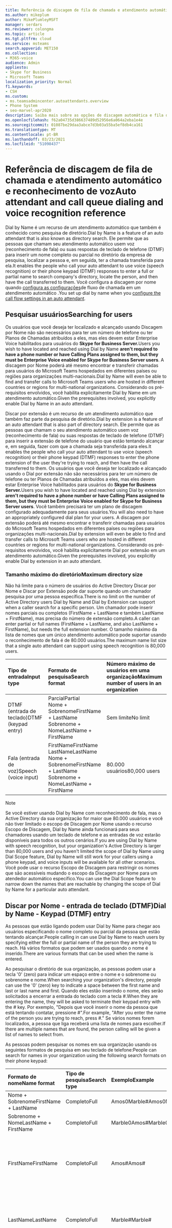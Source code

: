 ```yaml
---
title: Referência de discagem de fila de chamada e atendimento automático e reconhecimento de voz
ms.author: mikeplum
author: MikePlumleyMSFT
manager: serdars
ms.reviewer: colongma
ms.topic: article
ms.tgt.pltfrm: cloud
ms.service: msteams
search.appverid: MET150
ms.collection:
- M365-voice
audience: Admin
appliesto:
- Skype for Business
- Microsoft Teams
localization_priority: Normal
f1.keywords:
- CSH
ms.custom:
- ms.teamsadmincenter.autoattendants.overview
- Phone System
- seo-marvel-apr2020
description: Saiba mais sobre as opções de discagem automática e fila de chamadas e reconhecimento de voz no Teams.
ms.openlocfilehash: f62a04735d386637489d52956e6a064a2eba1e4e
ms.sourcegitcommit: 01087be29daa3abce7d3b03a55ba5ef8db4ca161
ms.translationtype: MT
ms.contentlocale: pt-BR
ms.lasthandoff: 03/23/2021
ms.locfileid: "51098437"
---
```

# <a name="auto-attendant-and-call-queue-dialing-and-voice-recognition-reference"></a><span data-ttu-id="e09d8-103">Referência de discagem de fila de chamada e atendimento automático e reconhecimento de voz</span><span class="sxs-lookup"><span data-stu-id="e09d8-103">Auto attendant and call queue dialing and voice recognition reference</span></span>

<span data-ttu-id="e09d8-104">Dial by Name é um recurso de um atendimento automático que também é conhecido como pesquisa de diretório.</span><span class="sxs-lookup"><span data-stu-id="e09d8-104">Dial by Name is a feature of an auto attendant that is also known as directory search.</span></span> <span data-ttu-id="e09d8-105">Ele permite que as pessoas que chamam seu atendimento automático usem voz (reconhecimento de fala) ou suas respostas de teclado de telefone (DTMF) para inserir um nome completo ou parcial no diretório da empresa de pesquisa, localizar a pessoa e, em seguida, ter a chamada transferida para ela.</span><span class="sxs-lookup"><span data-stu-id="e09d8-105">It enables the people who call your auto attendant to use voice (speech recognition) or their phone keypad (DTMF) responses to enter a full or partial name to search company's directory, locate the person, and then have the call transferred to them.</span></span> <span data-ttu-id="e09d8-106">Você configura a discagem por nome quando [configura as configurações](create-a-phone-system-auto-attendant.md#call-flow)de fluxo de chamada em um atendimento automático .</span><span class="sxs-lookup"><span data-stu-id="e09d8-106">You set up dial by name when you [configure the call flow settings in an auto attendant](create-a-phone-system-auto-attendant.md#call-flow).</span></span>

## <a name="searching-for-users"></a><span data-ttu-id="e09d8-107">Pesquisar usuários</span><span class="sxs-lookup"><span data-stu-id="e09d8-107">Searching for users</span></span>

<span data-ttu-id="e09d8-108">Os usuários que você deseja ter localizado e alcançado usando Discagem por Nome não são necessários para ter um número de telefone ou ter Planos de Chamadas atribuídos a eles, mas eles devem estar Enterprise Voice habilitados para usuários do **Skype for Business Server.**</span><span class="sxs-lookup"><span data-stu-id="e09d8-108">Users you wish to have located and reached using Dial by Name **aren't required to have a phone number or have Calling Plans assigned to them, but they must be Enterprise Voice enabled for Skype for Business Server users**.</span></span> <span data-ttu-id="e09d8-109">A discagem por Nome poderá até mesmo encontrar e transferir chamadas para usuários do Microsoft Teams hospedados em diferentes países ou regiões para organizações multi-nacionais.</span><span class="sxs-lookup"><span data-stu-id="e09d8-109">Dial by Name will even be able to find and transfer calls to Microsoft Teams users who are hosted in different countries or regions for multi-national organizations.</span></span> <span data-ttu-id="e09d8-110">Considerando os pré-requisitos envolvidos, você habilita explicitamente Dial by Name em um atendimento automático.</span><span class="sxs-lookup"><span data-stu-id="e09d8-110">Given the prerequisites involved, you explicitly enable Dial by Name in an auto attendant.</span></span>

<span data-ttu-id="e09d8-111">Discar por extensão é um recurso de um atendimento automático que também faz parte da pesquisa de diretório.</span><span class="sxs-lookup"><span data-stu-id="e09d8-111">Dial by extension is a feature of an auto attendant that is also part of directory search.</span></span> <span data-ttu-id="e09d8-112">Ele permite que as pessoas que chamam o seu atendimento automático usem voz (reconhecimento de fala) ou suas respostas de teclado de telefone (DTMF) para inserir a extensão de telefone do usuário que estão tentando alcançar e, em seguida, fazer com que a chamada seja transferida para eles.</span><span class="sxs-lookup"><span data-stu-id="e09d8-112">It enables the people who call your auto attendant to use voice (speech recognition) or their phone keypad (DTMF) responses to enter the phone extension of the user they're trying to reach, and then have the call transferred to them.</span></span> <span data-ttu-id="e09d8-113">Os usuários que você deseja ter localizado e alcançado usando o Dial por extensão não são necessários para ter um número de telefone ou ter Planos de Chamadas atribuídos a eles, mas eles devem estar Enterprise Voice habilitados para usuários do **Skype for Business Server.**</span><span class="sxs-lookup"><span data-stu-id="e09d8-113">Users you wish to have located and reached using Dial by extension  **aren't required to have a phone number or have Calling Plans assigned to them, but they must be Enterprise Voice enabled for Skype for Business Server users**.</span></span> <span data-ttu-id="e09d8-114">Você também precisará ter um plano de discagem configurado adequadamente para seus usuários.</span><span class="sxs-lookup"><span data-stu-id="e09d8-114">You will also need to have an appropriately configured dial plan for your users.</span></span> <span data-ttu-id="e09d8-115">A discagem por extensão poderá até mesmo encontrar e transferir chamadas para usuários do Microsoft Teams hospedados em diferentes países ou regiões para organizações multi-nacionais.</span><span class="sxs-lookup"><span data-stu-id="e09d8-115">Dial by extension  will even be able to find and transfer calls to Microsoft Teams users who are hosted in different countries or regions for multi-national organizations.</span></span> <span data-ttu-id="e09d8-116">Considerando os pré-requisitos envolvidos, você habilita explicitamente Dial por extensão em um atendimento automático.</span><span class="sxs-lookup"><span data-stu-id="e09d8-116">Given the prerequisites involved, you explicitly enable Dial by extension in an auto attendant.</span></span>

### <a name="maximum-directory-size"></a><span data-ttu-id="e09d8-117">Tamanho máximo do diretório</span><span class="sxs-lookup"><span data-stu-id="e09d8-117">Maximum directory size</span></span>

<span data-ttu-id="e09d8-118">Não há limite para o número de usuários do Active Directory Discar por Nome e Discar por Extensão pode dar suporte quando um chamador pesquisa por uma pessoa específica.</span><span class="sxs-lookup"><span data-stu-id="e09d8-118">There is no limit on the number of Active Directory users  Dial by Name and Dial by Extension can support when a caller search for a specific person.</span></span> <span data-ttu-id="e09d8-119">Um chamador pode inserir nomes parciais ou completos (FirstName + LastName e também LastName + FirstName), mas precisa do número de extensão completo.</span><span class="sxs-lookup"><span data-stu-id="e09d8-119">A caller can enter partial or full names (FirstName + LastName, and also LastName + FirstName), but needs the full extension number.</span></span> <span data-ttu-id="e09d8-120">O tamanho máximo da lista de nomes que um único atendimento automático pode suportar usando o reconhecimento de fala é de 80.000 usuários.</span><span class="sxs-lookup"><span data-stu-id="e09d8-120">The maximum name list size that a single auto attendant can support using speech recognition is 80,000 users.</span></span>
  
|<span data-ttu-id="e09d8-121">Tipo de entrada</span><span class="sxs-lookup"><span data-stu-id="e09d8-121">Input type</span></span>|<span data-ttu-id="e09d8-122">Formato de pesquisa</span><span class="sxs-lookup"><span data-stu-id="e09d8-122">Search format</span></span>|<span data-ttu-id="e09d8-123">Número máximo de usuários em uma organização</span><span class="sxs-lookup"><span data-stu-id="e09d8-123">Maximum number of users in an organization</span></span>|
|:-----|:-----|:-----|
|<span data-ttu-id="e09d8-124">DTMF (entrada de teclado)</span><span class="sxs-lookup"><span data-stu-id="e09d8-124">DTMF (keypad entry)</span></span> |<span data-ttu-id="e09d8-125">Parcial</span><span class="sxs-lookup"><span data-stu-id="e09d8-125">Partial</span></span>  <br/> <span data-ttu-id="e09d8-126">Nome + Sobrenome</span><span class="sxs-lookup"><span data-stu-id="e09d8-126">FirstName + LastName</span></span>  <br/> <span data-ttu-id="e09d8-127">Sobrenome + Nome</span><span class="sxs-lookup"><span data-stu-id="e09d8-127">LastName + FirstName</span></span> |<span data-ttu-id="e09d8-128">Sem limite</span><span class="sxs-lookup"><span data-stu-id="e09d8-128">No limit</span></span>  |
|<span data-ttu-id="e09d8-129">Fala (entrada de voz)</span><span class="sxs-lookup"><span data-stu-id="e09d8-129">Speech (voice input)</span></span> |<span data-ttu-id="e09d8-130">FirstName</span><span class="sxs-lookup"><span data-stu-id="e09d8-130">FirstName</span></span>  <br/> <span data-ttu-id="e09d8-131">LastName</span><span class="sxs-lookup"><span data-stu-id="e09d8-131">LastName</span></span>  <br/> <span data-ttu-id="e09d8-132">Nome + Sobrenome</span><span class="sxs-lookup"><span data-stu-id="e09d8-132">FirstName + LastName</span></span>  <br/> <span data-ttu-id="e09d8-133">Sobrenome + Nome</span><span class="sxs-lookup"><span data-stu-id="e09d8-133">LastName + FirstName</span></span>  | <span data-ttu-id="e09d8-134">80.000 usuários</span><span class="sxs-lookup"><span data-stu-id="e09d8-134">80,000 users</span></span> |

> [!NOTE]
> <span data-ttu-id="e09d8-135">Se você estiver usando Dial by Name com reconhecimento de fala, mas o Active Directory da sua organização for maior que 80.000 usuários e você não tiver limitado o escopo de Discagem por Nome usando o recurso Escopo de Discagem, Dial by Name ainda funcionará para seus chamadores usando um teclado de telefone e as entradas de voz estarão disponíveis para todos os outros cenários.</span><span class="sxs-lookup"><span data-stu-id="e09d8-135">If you are using Dial by Name with speech recognition, but your organization's Active Directory is larger than 80,000 users and you haven't limited the scope of Dial by Name using Dial Scope feature, Dial by Name will still work for your callers using a phone keypad, and voice inputs will be available for all other scenarios.</span></span> <span data-ttu-id="e09d8-136">Você pode usar o recurso Escopo de Discagem para restringir os nomes que são acessíveis mudando o escopo da Discagem por Nome para um atendedor automático específico.</span><span class="sxs-lookup"><span data-stu-id="e09d8-136">You can use the Dial Scope feature to narrow down the names that are reachable by changing the scope of Dial by Name for a particular auto attendant.</span></span>
  
## <a name="dial-by-name---keypad-dtmf-entry"></a><span data-ttu-id="e09d8-137">Discar por Nome - entrada de teclado (DTMF)</span><span class="sxs-lookup"><span data-stu-id="e09d8-137">Dial by Name - Keypad (DTMF) entry</span></span>
<span data-ttu-id="e09d8-138">As pessoas que estão ligando podem usar Dial by Name para chegar aos usuários especificando o nome completo ou parcial da pessoa que estão tentando alcançar.</span><span class="sxs-lookup"><span data-stu-id="e09d8-138">People calling in can use Dial by Name to reach users by specifying either the full or partial name of the person they are trying to reach.</span></span> <span data-ttu-id="e09d8-139">Há vários formatos que podem ser usados quando o nome é inserido.</span><span class="sxs-lookup"><span data-stu-id="e09d8-139">There are various formats that can be used when the name is entered.</span></span>

<span data-ttu-id="e09d8-140">Ao pesquisar o diretório de sua organização, as pessoas podem usar a tecla '0' (zero) para indicar um espaço entre o nome e o sobrenome ou sobrenome e nome.</span><span class="sxs-lookup"><span data-stu-id="e09d8-140">When searching your organization's directory, people can use the '0' (zero) key to indicate a space between the first name and last or last name and first.</span></span> <span data-ttu-id="e09d8-141">Quando eles estão inserindo o nome, eles serão solicitados a encerrar a entrada do teclado com a tecla #.</span><span class="sxs-lookup"><span data-stu-id="e09d8-141">When they are entering the name, they will be asked to terminate their keypad entry with the # key.</span></span> <span data-ttu-id="e09d8-142">Por exemplo, "Depois que você inserir o nome da pessoa que está tentando contatar, pressione #".</span><span class="sxs-lookup"><span data-stu-id="e09d8-142">For example, "After you enter the name of the person you are trying to reach, press #."</span></span> <span data-ttu-id="e09d8-143">Se vários nomes forem localizados, a pessoa que liga receberá uma lista de nomes para escolher.</span><span class="sxs-lookup"><span data-stu-id="e09d8-143">If there are multiple names that are found, the person calling will be given a list of names to select from.</span></span>
  
<span data-ttu-id="e09d8-144">As pessoas podem pesquisar os nomes em sua organização usando os seguintes formatos de pesquisa em seu teclado de telefone:</span><span class="sxs-lookup"><span data-stu-id="e09d8-144">People can search for names in your organization using the following search formats on their phone keypad:</span></span>
  
|<span data-ttu-id="e09d8-145">Formato de nome</span><span class="sxs-lookup"><span data-stu-id="e09d8-145">Name format</span></span>|<span data-ttu-id="e09d8-146">Tipo de pesquisa</span><span class="sxs-lookup"><span data-stu-id="e09d8-146">Search type</span></span>|<span data-ttu-id="e09d8-147">Exemplo</span><span class="sxs-lookup"><span data-stu-id="e09d8-147">Example</span></span>|<span data-ttu-id="e09d8-148">Resultado de pesquisa</span><span class="sxs-lookup"><span data-stu-id="e09d8-148">Search result</span></span>|
|:-----|:-----|:-----|:-----|
|<span data-ttu-id="e09d8-149">Nome + Sobrenome</span><span class="sxs-lookup"><span data-stu-id="e09d8-149">FirstName + LastName</span></span> |<span data-ttu-id="e09d8-150">Completo</span><span class="sxs-lookup"><span data-stu-id="e09d8-150">Full</span></span>  |<span data-ttu-id="e09d8-151">Amos0Marble#</span><span class="sxs-lookup"><span data-stu-id="e09d8-151">Amos0Marble#</span></span> |<span data-ttu-id="e09d8-152">Amos Marble</span><span class="sxs-lookup"><span data-stu-id="e09d8-152">Amos Marble</span></span> |
|<span data-ttu-id="e09d8-153">Sobrenome + Nome</span><span class="sxs-lookup"><span data-stu-id="e09d8-153">LastName + FirstName</span></span> |<span data-ttu-id="e09d8-154">Completo</span><span class="sxs-lookup"><span data-stu-id="e09d8-154">Full</span></span> |<span data-ttu-id="e09d8-155">Marble0Amos#</span><span class="sxs-lookup"><span data-stu-id="e09d8-155">Marble0Amos#</span></span>  |<span data-ttu-id="e09d8-156">Amos Marble</span><span class="sxs-lookup"><span data-stu-id="e09d8-156">Amos Marble</span></span> |
|<span data-ttu-id="e09d8-157">FirstName</span><span class="sxs-lookup"><span data-stu-id="e09d8-157">FirstName</span></span>  |<span data-ttu-id="e09d8-158">Completo</span><span class="sxs-lookup"><span data-stu-id="e09d8-158">Full</span></span>   |<span data-ttu-id="e09d8-159">Amos#</span><span class="sxs-lookup"><span data-stu-id="e09d8-159">Amos#</span></span>   |<span data-ttu-id="e09d8-160">Pressione 1 para Amos Marble</span><span class="sxs-lookup"><span data-stu-id="e09d8-160">Press 1 for Amos Marble</span></span>  <br/> <span data-ttu-id="e09d8-161">Pressione 2 para Amos Marcus</span><span class="sxs-lookup"><span data-stu-id="e09d8-161">Press 2 for Amos Marcus</span></span> |
|<span data-ttu-id="e09d8-162">LastName</span><span class="sxs-lookup"><span data-stu-id="e09d8-162">LastName</span></span> |<span data-ttu-id="e09d8-163">Completo</span><span class="sxs-lookup"><span data-stu-id="e09d8-163">Full</span></span> |<span data-ttu-id="e09d8-164">Marble#</span><span class="sxs-lookup"><span data-stu-id="e09d8-164">Marble#</span></span>  |<span data-ttu-id="e09d8-165">Pressione 1 para Amos Marble</span><span class="sxs-lookup"><span data-stu-id="e09d8-165">Press 1 for Amos Marble</span></span>  <br/> <span data-ttu-id="e09d8-166">Pressione 2 para Mary Marble</span><span class="sxs-lookup"><span data-stu-id="e09d8-166">Press 2 for Mary Marble</span></span> |
|<span data-ttu-id="e09d8-167">Nome ou Sobrenome</span><span class="sxs-lookup"><span data-stu-id="e09d8-167">FirstName or LastName</span></span> |<span data-ttu-id="e09d8-168">Parcial</span><span class="sxs-lookup"><span data-stu-id="e09d8-168">Partial</span></span> |<span data-ttu-id="e09d8-169">Mar#</span><span class="sxs-lookup"><span data-stu-id="e09d8-169">Mar#</span></span> |<span data-ttu-id="e09d8-170">Pressione 1 para Mary Marble</span><span class="sxs-lookup"><span data-stu-id="e09d8-170">Press 1 for Mary Marble</span></span>  <br/> <span data-ttu-id="e09d8-171">Pressione 2 para Mary Jones</span><span class="sxs-lookup"><span data-stu-id="e09d8-171">Press 2 for Mary Jones</span></span>  <br/> <span data-ttu-id="e09d8-172">Pressione 3 para Amos Marcus</span><span class="sxs-lookup"><span data-stu-id="e09d8-172">Press 3 for Amos Marcus</span></span> |
|<span data-ttu-id="e09d8-173">Nome + Sobrenome</span><span class="sxs-lookup"><span data-stu-id="e09d8-173">FirsName + LastName</span></span> |<span data-ttu-id="e09d8-174">Parcial</span><span class="sxs-lookup"><span data-stu-id="e09d8-174">Partial</span></span> |<span data-ttu-id="e09d8-175">Amos0Mar #</span><span class="sxs-lookup"><span data-stu-id="e09d8-175">Amos0Mar#</span></span> |<span data-ttu-id="e09d8-176">Pressione 1 para Amos Marble</span><span class="sxs-lookup"><span data-stu-id="e09d8-176">Press 1 for Amos Marble</span></span>  <br/> <span data-ttu-id="e09d8-177">Pressione 2 para Amos Marcus</span><span class="sxs-lookup"><span data-stu-id="e09d8-177">Press 2 for Amos Marcus</span></span> |
|<span data-ttu-id="e09d8-178">Sobrenome + Nome</span><span class="sxs-lookup"><span data-stu-id="e09d8-178">LastName + FirstName</span></span> |<span data-ttu-id="e09d8-179">Parcial</span><span class="sxs-lookup"><span data-stu-id="e09d8-179">Partial</span></span> |<span data-ttu-id="e09d8-180">Mar0Am#</span><span class="sxs-lookup"><span data-stu-id="e09d8-180">Mar0Am#</span></span> |<span data-ttu-id="e09d8-181">Pressione 1 para Amos Marble</span><span class="sxs-lookup"><span data-stu-id="e09d8-181">Press 1 for Amos Marble</span></span>  <br/> <span data-ttu-id="e09d8-182">Pressione 2 para Amos Marcus</span><span class="sxs-lookup"><span data-stu-id="e09d8-182">Press 2 for Amos Marcus</span></span> |

<span data-ttu-id="e09d8-183">Há vários caracteres especiais que são usados durante a pesquisa de pessoas por meio de um teclado de telefone.</span><span class="sxs-lookup"><span data-stu-id="e09d8-183">There are several special characters that are used when searching for people using a phone keypad.</span></span> <span data-ttu-id="e09d8-184">Por exemplo, a pessoa será solicitado a usar a chave de libra (#), enquanto a tecla zero (0) é usada para um espaço entre nomes.</span><span class="sxs-lookup"><span data-stu-id="e09d8-184">For example, the person will be asked to use the pound key (#), while the zero (0) key is used for a space between names.</span></span> <span data-ttu-id="e09d8-185">Pressionar a tecla asterisco (\*) repetirá a lista de nomes correspondentes para a pessoa.</span><span class="sxs-lookup"><span data-stu-id="e09d8-185">Pressing the star key (\*) will repeat the list of matching names to the person.</span></span>
  
|<span data-ttu-id="e09d8-186">Caractere de teclado de telefone especial</span><span class="sxs-lookup"><span data-stu-id="e09d8-186">Special phone keypad character</span></span>|<span data-ttu-id="e09d8-187">O que significa</span><span class="sxs-lookup"><span data-stu-id="e09d8-187">What it means</span></span>|
|:-----|:-----|
|#   |<span data-ttu-id="e09d8-188">Caractere final ao inserir um nome.</span><span class="sxs-lookup"><span data-stu-id="e09d8-188">End character when entering a name.</span></span> |
|<span data-ttu-id="e09d8-189">0</span><span class="sxs-lookup"><span data-stu-id="e09d8-189">0</span></span>   |<span data-ttu-id="e09d8-190">Espaço entre nomes.</span><span class="sxs-lookup"><span data-stu-id="e09d8-190">Space between names.</span></span> |
|*    |<span data-ttu-id="e09d8-191">Repetir a lista de nomes correspondentes.</span><span class="sxs-lookup"><span data-stu-id="e09d8-191">Repeat the list of matching names.</span></span> |

### <a name="dial-by-name---name-recognition-with-speech"></a><span data-ttu-id="e09d8-192">Discar por Nome - Reconhecimento de nome pela fala</span><span class="sxs-lookup"><span data-stu-id="e09d8-192">Dial by Name - Name recognition with speech</span></span>

<span data-ttu-id="e09d8-193">As pessoas podem procurar outras pessoas em sua organização com sua voz (reconhecimento de fala).</span><span class="sxs-lookup"><span data-stu-id="e09d8-193">People can search for others in their organization with their voice (speech recognition).</span></span> <span data-ttu-id="e09d8-194">Eles também podem entrar em contato com qualquer pessoa no Active Directory dizendo o nome completo ou parcial da pessoa que está tentando localizar.</span><span class="sxs-lookup"><span data-stu-id="e09d8-194">They can also reach anyone in  Active Directory by saying the full or partial name of the person they are trying to locate.</span></span> <span data-ttu-id="e09d8-195">O uso de entradas de voz pode reconhecer nomes em vários formatos, incluindo FirstName, LastName, FirstName + LastName ou LastName + FirstName.</span><span class="sxs-lookup"><span data-stu-id="e09d8-195">Using voice inputs can recognize names in various formats, including FirstName, LastName, FirstName + LastName, or LastName + FirstName.</span></span>
  
<span data-ttu-id="e09d8-196">Você pode habilitar o reconhecimento de fala para um atendimento automático, mas a entrada do teclado de telefone (DTMF) não está desabilitada.</span><span class="sxs-lookup"><span data-stu-id="e09d8-196">You can enable speech recognition for an auto attendant, but phone keypad entry (DTMF) isn't disabled.</span></span> <span data-ttu-id="e09d8-197">A entrada do teclado de telefone pode ser usada a qualquer momento, mesmo que o reconhecimento de fala seja habilitado no atendimento automático.</span><span class="sxs-lookup"><span data-stu-id="e09d8-197">Phone keypad entry can be used at any time even if speech recognition is enabled on the auto attendant.</span></span>
  
<span data-ttu-id="e09d8-198">Assim como com a entrada do teclado de telefone, se vários nomes são encontrados, a pessoa que está chamando ouvir uma lista de nomes para selecionar.</span><span class="sxs-lookup"><span data-stu-id="e09d8-198">As with phone keypad entry, if multiple names are found, the person calling hears a list of names to select from.</span></span>
  
<span data-ttu-id="e09d8-199">Os chamadores podem dizer nomes nos seguintes formatos:</span><span class="sxs-lookup"><span data-stu-id="e09d8-199">Callers can say names in the following formats:</span></span>
  
|<span data-ttu-id="e09d8-200">Nome com fala</span><span class="sxs-lookup"><span data-stu-id="e09d8-200">Name with speech</span></span>|<span data-ttu-id="e09d8-201">Tipo de pesquisa</span><span class="sxs-lookup"><span data-stu-id="e09d8-201">Search type</span></span>|<span data-ttu-id="e09d8-202">Exemplo</span><span class="sxs-lookup"><span data-stu-id="e09d8-202">Example</span></span>|<span data-ttu-id="e09d8-203">Resultado de pesquisa</span><span class="sxs-lookup"><span data-stu-id="e09d8-203">Search result</span></span>|
|:-----|:-----|:-----|:-----|
|<span data-ttu-id="e09d8-204">Nome + Sobrenome</span><span class="sxs-lookup"><span data-stu-id="e09d8-204">FirstName + LastName</span></span> |<span data-ttu-id="e09d8-205">Completo</span><span class="sxs-lookup"><span data-stu-id="e09d8-205">Full</span></span> |<span data-ttu-id="e09d8-206">Amos Marble</span><span class="sxs-lookup"><span data-stu-id="e09d8-206">Amos Marble</span></span> |<span data-ttu-id="e09d8-207">Amos Marble</span><span class="sxs-lookup"><span data-stu-id="e09d8-207">Amos Marble</span></span> |
|<span data-ttu-id="e09d8-208">Sobrenome + Nome</span><span class="sxs-lookup"><span data-stu-id="e09d8-208">LastName + FirstName</span></span> |<span data-ttu-id="e09d8-209">Completo</span><span class="sxs-lookup"><span data-stu-id="e09d8-209">Full</span></span>  |<span data-ttu-id="e09d8-210">Marble Amos</span><span class="sxs-lookup"><span data-stu-id="e09d8-210">Marble Amos</span></span> |<span data-ttu-id="e09d8-211">Amos Marble</span><span class="sxs-lookup"><span data-stu-id="e09d8-211">Amos Marble</span></span> |
|<span data-ttu-id="e09d8-212">FirstName</span><span class="sxs-lookup"><span data-stu-id="e09d8-212">FirstName</span></span> |<span data-ttu-id="e09d8-213">Completo</span><span class="sxs-lookup"><span data-stu-id="e09d8-213">Full</span></span> |<span data-ttu-id="e09d8-214">Amos</span><span class="sxs-lookup"><span data-stu-id="e09d8-214">Amos</span></span> |<span data-ttu-id="e09d8-215">Pressione ou fale 1 para Amos Marble</span><span class="sxs-lookup"><span data-stu-id="e09d8-215">Press or say 1 for Amos Marble</span></span>  <br/> <span data-ttu-id="e09d8-216">Pressione ou fale 2 para Amos Jones</span><span class="sxs-lookup"><span data-stu-id="e09d8-216">Press or say 2 for Amos Jones</span></span> |
|<span data-ttu-id="e09d8-217">LastName</span><span class="sxs-lookup"><span data-stu-id="e09d8-217">LastName</span></span> |<span data-ttu-id="e09d8-218">Completo</span><span class="sxs-lookup"><span data-stu-id="e09d8-218">Full</span></span> |<span data-ttu-id="e09d8-219">Marble</span><span class="sxs-lookup"><span data-stu-id="e09d8-219">Marble</span></span> |<span data-ttu-id="e09d8-220">Pressione ou fale 1 para Amos Marble</span><span class="sxs-lookup"><span data-stu-id="e09d8-220">Press or say 1 for Amos Marble</span></span>  <br/> <span data-ttu-id="e09d8-221">Pressione ou fale 2 para Ben Marble</span><span class="sxs-lookup"><span data-stu-id="e09d8-221">Press or say 2 for Ben Marble</span></span> |
|<span data-ttu-id="e09d8-222">Nome ou Sobrenome</span><span class="sxs-lookup"><span data-stu-id="e09d8-222">FirstName or LastName</span></span> |<span data-ttu-id="e09d8-223">Parcial</span><span class="sxs-lookup"><span data-stu-id="e09d8-223">Partial</span></span> |<span data-ttu-id="e09d8-224">Mar</span><span class="sxs-lookup"><span data-stu-id="e09d8-224">Mar</span></span> |<span data-ttu-id="e09d8-225">Pressione ou diga 1 para Mary Marble</span><span class="sxs-lookup"><span data-stu-id="e09d8-225">Press or say 1 for Mary Marble</span></span>  <br/> <span data-ttu-id="e09d8-226">Pressione ou diga 2 para Mary Jones</span><span class="sxs-lookup"><span data-stu-id="e09d8-226">Press or say 2 for Mary Jones</span></span>  <br/> <span data-ttu-id="e09d8-227">Pressione ou diga 3 para Amos Marco</span><span class="sxs-lookup"><span data-stu-id="e09d8-227">Press or say 3 for Amos Marcus</span></span> |
|<span data-ttu-id="e09d8-228">Nome + Sobrenome</span><span class="sxs-lookup"><span data-stu-id="e09d8-228">FirsName + LastName</span></span> |<span data-ttu-id="e09d8-229">Parcial</span><span class="sxs-lookup"><span data-stu-id="e09d8-229">Partial</span></span> |<span data-ttu-id="e09d8-230">Amos Mar</span><span class="sxs-lookup"><span data-stu-id="e09d8-230">Amos Mar</span></span> |<span data-ttu-id="e09d8-231">Pressione ou fale 1 para Amos Marble</span><span class="sxs-lookup"><span data-stu-id="e09d8-231">Press or say 1 for Amos Marble</span></span>  <br/> <span data-ttu-id="e09d8-232">Pressione ou diga 2 para Amos Marco</span><span class="sxs-lookup"><span data-stu-id="e09d8-232">Press or say 2 for Amos Marcus</span></span> |


> [!NOTE]
> <span data-ttu-id="e09d8-233">Pode levar até 36 horas para que um novo usuário tenha seu nome listado no diretório para Discagem por Nome com reconhecimento de fala devido ao atraso de replicação do Active Directory.</span><span class="sxs-lookup"><span data-stu-id="e09d8-233">It might take up to 36 hours for a new user to have their name listed in the directory for Dial by Name with speech recognition due to Active Directory replication lag.</span></span>
  
## <a name="language-support"></a><span data-ttu-id="e09d8-234">Suporte a idiomas</span><span class="sxs-lookup"><span data-stu-id="e09d8-234">Language support</span></span>

<span data-ttu-id="e09d8-235">Os idiomas a seguir estão disponíveis para texto em fala usado com prompts de saída:</span><span class="sxs-lookup"><span data-stu-id="e09d8-235">The following languages are available for text-to-speech used with outgoing prompts:</span></span>
  
|-|-|-|
|:-----|:-----|:-----|
|<span data-ttu-id="e09d8-236">Árabe (EG)</span><span class="sxs-lookup"><span data-stu-id="e09d8-236">Arabic (EG)</span></span>  |<span data-ttu-id="e09d8-237">Inglês (NZ)</span><span class="sxs-lookup"><span data-stu-id="e09d8-237">English (NZ)</span></span>  |<span data-ttu-id="e09d8-238">Coreano (KO)</span><span class="sxs-lookup"><span data-stu-id="e09d8-238">Korean (KO)</span></span>  |
|<span data-ttu-id="e09d8-239">Chinês (HK)</span><span class="sxs-lookup"><span data-stu-id="e09d8-239">Chinese (HK)</span></span>  |<span data-ttu-id="e09d8-240">Inglês (Reino Unido)</span><span class="sxs-lookup"><span data-stu-id="e09d8-240">English (UK)</span></span> |<span data-ttu-id="e09d8-241">Noruega (NO)</span><span class="sxs-lookup"><span data-stu-id="e09d8-241">Norwegian (NO)</span></span>  |
|<span data-ttu-id="e09d8-242">Chinês (TW)</span><span class="sxs-lookup"><span data-stu-id="e09d8-242">Chinese (TW)</span></span> |<span data-ttu-id="e09d8-243">Inglês (EUA)</span><span class="sxs-lookup"><span data-stu-id="e09d8-243">English (US)</span></span> |<span data-ttu-id="e09d8-244">Polonês (PL)</span><span class="sxs-lookup"><span data-stu-id="e09d8-244">Polish (PL)</span></span>  |
|<span data-ttu-id="e09d8-245">Chinês (ZH)</span><span class="sxs-lookup"><span data-stu-id="e09d8-245">Chinese (ZH)</span></span> |<span data-ttu-id="e09d8-246">Finlandês (FI)</span><span class="sxs-lookup"><span data-stu-id="e09d8-246">Finnish (FI)</span></span> |<span data-ttu-id="e09d8-247">Português (BR)</span><span class="sxs-lookup"><span data-stu-id="e09d8-247">Portuguese (BR)</span></span> |
|<span data-ttu-id="e09d8-248">Dinamarquês (DA)</span><span class="sxs-lookup"><span data-stu-id="e09d8-248">Danish (DA)</span></span>  |<span data-ttu-id="e09d8-249">Francês (CA)</span><span class="sxs-lookup"><span data-stu-id="e09d8-249">French (CA)</span></span>  |<span data-ttu-id="e09d8-250">Português (PT)</span><span class="sxs-lookup"><span data-stu-id="e09d8-250">Portuguese (PT)</span></span> |
|<span data-ttu-id="e09d8-251">Holandês (NL)</span><span class="sxs-lookup"><span data-stu-id="e09d8-251">Dutch (NL)</span></span>   |<span data-ttu-id="e09d8-252">Francês (FR)</span><span class="sxs-lookup"><span data-stu-id="e09d8-252">French (FR)</span></span>  |<span data-ttu-id="e09d8-253">Russo (RU)</span><span class="sxs-lookup"><span data-stu-id="e09d8-253">Russian (RU)</span></span> |
|<span data-ttu-id="e09d8-254">Inglês (AU)</span><span class="sxs-lookup"><span data-stu-id="e09d8-254">English (AU)</span></span>  |<span data-ttu-id="e09d8-255">Alemão (DE)</span><span class="sxs-lookup"><span data-stu-id="e09d8-255">German (DE)</span></span> |<span data-ttu-id="e09d8-256">Espanhol (ES)</span><span class="sxs-lookup"><span data-stu-id="e09d8-256">Spanish (ES)</span></span>  |
|<span data-ttu-id="e09d8-257">Inglês (CA)</span><span class="sxs-lookup"><span data-stu-id="e09d8-257">English (CA)</span></span>  |<span data-ttu-id="e09d8-258">Italiano (IT)</span><span class="sxs-lookup"><span data-stu-id="e09d8-258">Italian (IT)</span></span> |<span data-ttu-id="e09d8-259">Espanhol (MX)</span><span class="sxs-lookup"><span data-stu-id="e09d8-259">Spanish (MX)</span></span>|
|<span data-ttu-id="e09d8-260">Inglês (IN)</span><span class="sxs-lookup"><span data-stu-id="e09d8-260">English (IN)</span></span>  |<span data-ttu-id="e09d8-261">Japonês (JP)</span><span class="sxs-lookup"><span data-stu-id="e09d8-261">Japanese (JP)</span></span> |<span data-ttu-id="e09d8-262">Sueco (SV)</span><span class="sxs-lookup"><span data-stu-id="e09d8-262">Swedish (SV)</span></span>|

<span data-ttu-id="e09d8-263">A entrada de reconhecimento de fala para os atendimentos automáticos está disponível nos seguintes idiomas:</span><span class="sxs-lookup"><span data-stu-id="e09d8-263">Speech recognition input for auto attendants is available in the following languages:</span></span>
  
|-|-|
|:-----|:-----|
|<span data-ttu-id="e09d8-264">Chinês (ZH)</span><span class="sxs-lookup"><span data-stu-id="e09d8-264">Chinese (ZH)</span></span>  |<span data-ttu-id="e09d8-265">Francês (FR)</span><span class="sxs-lookup"><span data-stu-id="e09d8-265">French (FR)</span></span>  |
|<span data-ttu-id="e09d8-266">Inglês (AU)</span><span class="sxs-lookup"><span data-stu-id="e09d8-266">English (AU)</span></span>  |<span data-ttu-id="e09d8-267">Alemão (DE)</span><span class="sxs-lookup"><span data-stu-id="e09d8-267">German (DE)</span></span>  |
|<span data-ttu-id="e09d8-268">Inglês (CA)</span><span class="sxs-lookup"><span data-stu-id="e09d8-268">English (CA)</span></span>  |<span data-ttu-id="e09d8-269">Italiano (IT)</span><span class="sxs-lookup"><span data-stu-id="e09d8-269">Italian (IT)</span></span>  |
|<span data-ttu-id="e09d8-270">Inglês (IN)</span><span class="sxs-lookup"><span data-stu-id="e09d8-270">English (IN)</span></span>  |<span data-ttu-id="e09d8-271">Japonês (JP)</span><span class="sxs-lookup"><span data-stu-id="e09d8-271">Japanese (JP)</span></span>  |
|<span data-ttu-id="e09d8-272">Inglês (Reino Unido)</span><span class="sxs-lookup"><span data-stu-id="e09d8-272">English (UK)</span></span>  |<span data-ttu-id="e09d8-273">Português (BR)</span><span class="sxs-lookup"><span data-stu-id="e09d8-273">Portuguese (BR)</span></span>  |
|<span data-ttu-id="e09d8-274">Inglês (EUA)</span><span class="sxs-lookup"><span data-stu-id="e09d8-274">English (US)</span></span>  |<span data-ttu-id="e09d8-275">Espanhol (ES)</span><span class="sxs-lookup"><span data-stu-id="e09d8-275">Spanish (ES)</span></span>  |
|<span data-ttu-id="e09d8-276">Francês (CA)</span><span class="sxs-lookup"><span data-stu-id="e09d8-276">French (CA)</span></span>   |<span data-ttu-id="e09d8-277">Espanhol (MX)</span><span class="sxs-lookup"><span data-stu-id="e09d8-277">Spanish (MX)</span></span>  |

<span data-ttu-id="e09d8-278">Os seguintes comandos de voz estão disponíveis nos 14 idiomas com suporte para reconhecimento de fala:</span><span class="sxs-lookup"><span data-stu-id="e09d8-278">The following voice commands are available in the 14 languages supported for speech recognition:</span></span>
  
|<span data-ttu-id="e09d8-279">Comando de voz</span><span class="sxs-lookup"><span data-stu-id="e09d8-279">Voice command</span></span>| <span data-ttu-id="e09d8-280">Corresponde a</span><span class="sxs-lookup"><span data-stu-id="e09d8-280">Corresponds to</span></span> |
|:-----|:-----|
|<span data-ttu-id="e09d8-281">Sim</span><span class="sxs-lookup"><span data-stu-id="e09d8-281">Yes</span></span> | <span data-ttu-id="e09d8-282">Pressione 1 para Sim.</span><span class="sxs-lookup"><span data-stu-id="e09d8-282">Press 1 for Yes.</span></span> |
|<span data-ttu-id="e09d8-283">Não</span><span class="sxs-lookup"><span data-stu-id="e09d8-283">No</span></span> | <span data-ttu-id="e09d8-284">Pressione 2 para Não.</span><span class="sxs-lookup"><span data-stu-id="e09d8-284">Press 2 for No.</span></span> |
|<span data-ttu-id="e09d8-285">Repetir</span><span class="sxs-lookup"><span data-stu-id="e09d8-285">Repeat</span></span> |<span data-ttu-id="e09d8-286">Repete a lista de opções.</span><span class="sxs-lookup"><span data-stu-id="e09d8-286">Repeats the list of options.</span></span> <span data-ttu-id="e09d8-287">Pressione \* no teclado para repetir a lista de opções.</span><span class="sxs-lookup"><span data-stu-id="e09d8-287">Press \* on the keypad to repeat the list of options.</span></span> |
|<span data-ttu-id="e09d8-288">Operador</span><span class="sxs-lookup"><span data-stu-id="e09d8-288">Operator</span></span> | <span data-ttu-id="e09d8-289">Pressione 0 para "Operador"</span><span class="sxs-lookup"><span data-stu-id="e09d8-289">Press 0 for "Operator"</span></span> |
|<span data-ttu-id="e09d8-290">Menu Principal</span><span class="sxs-lookup"><span data-stu-id="e09d8-290">Main Menu</span></span>  |<span data-ttu-id="e09d8-291">Leva o chamador para o menu principal do atendedor automático.</span><span class="sxs-lookup"><span data-stu-id="e09d8-291">Brings the caller to the main menu of the auto attendant.</span></span> |
|<span data-ttu-id="e09d8-292">Zero</span><span class="sxs-lookup"><span data-stu-id="e09d8-292">Zero</span></span> | <span data-ttu-id="e09d8-293">Pressione 0 (por padrão, o mesmo que "Operador").</span><span class="sxs-lookup"><span data-stu-id="e09d8-293">Press 0 (by default, same as "Operator").</span></span>|
|<span data-ttu-id="e09d8-294">Um</span><span class="sxs-lookup"><span data-stu-id="e09d8-294">One</span></span> | <span data-ttu-id="e09d8-295">Pressione 1.</span><span class="sxs-lookup"><span data-stu-id="e09d8-295">Press 1.</span></span> |
|<span data-ttu-id="e09d8-296">Dois</span><span class="sxs-lookup"><span data-stu-id="e09d8-296">Two</span></span> | <span data-ttu-id="e09d8-297">Pressione 2.</span><span class="sxs-lookup"><span data-stu-id="e09d8-297">Press 2.</span></span> |
|<span data-ttu-id="e09d8-298">Três</span><span class="sxs-lookup"><span data-stu-id="e09d8-298">Three</span></span>| <span data-ttu-id="e09d8-299">Pressione 3.</span><span class="sxs-lookup"><span data-stu-id="e09d8-299">Press 3.</span></span>|
|<span data-ttu-id="e09d8-300">Quatro</span><span class="sxs-lookup"><span data-stu-id="e09d8-300">Four</span></span> | <span data-ttu-id="e09d8-301">Pressione 4.</span><span class="sxs-lookup"><span data-stu-id="e09d8-301">Press 4.</span></span> |
|<span data-ttu-id="e09d8-302">Cinco</span><span class="sxs-lookup"><span data-stu-id="e09d8-302">Five</span></span> | <span data-ttu-id="e09d8-303">Pressione 5.</span><span class="sxs-lookup"><span data-stu-id="e09d8-303">Press 5.</span></span> |
|<span data-ttu-id="e09d8-304">Seis</span><span class="sxs-lookup"><span data-stu-id="e09d8-304">Six</span></span>  | <span data-ttu-id="e09d8-305">Pressione 6.</span><span class="sxs-lookup"><span data-stu-id="e09d8-305">Press 6.</span></span> |
|<span data-ttu-id="e09d8-306">Sete</span><span class="sxs-lookup"><span data-stu-id="e09d8-306">Seven</span></span> | <span data-ttu-id="e09d8-307">Pressione 7.</span><span class="sxs-lookup"><span data-stu-id="e09d8-307">Press 7.</span></span>|
|<span data-ttu-id="e09d8-308">Oito</span><span class="sxs-lookup"><span data-stu-id="e09d8-308">Eight</span></span> |<span data-ttu-id="e09d8-309">Pressione 8.</span><span class="sxs-lookup"><span data-stu-id="e09d8-309">Press 8.</span></span>|
|<span data-ttu-id="e09d8-310">Nove</span><span class="sxs-lookup"><span data-stu-id="e09d8-310">Nine</span></span>  |<span data-ttu-id="e09d8-311">Pressione 9.</span><span class="sxs-lookup"><span data-stu-id="e09d8-311">Press 9.</span></span>|

## <a name="related-topics"></a><span data-ttu-id="e09d8-312">Tópicos relacionados</span><span class="sxs-lookup"><span data-stu-id="e09d8-312">Related topics</span></span>

[<span data-ttu-id="e09d8-313">Veja o que você obtém com o Sistema de Telefonia</span><span class="sxs-lookup"><span data-stu-id="e09d8-313">Here's what you get with Phone System</span></span>](here-s-what-you-get-with-phone-system.md)

[<span data-ttu-id="e09d8-314">Obtendo números de telefone de serviço do Skype for Business e do Microsoft Teams</span><span class="sxs-lookup"><span data-stu-id="e09d8-314">Getting service phone numbers for Skype for Business and Microsoft Teams</span></span>](./getting-service-phone-numbers.md)

[<span data-ttu-id="e09d8-315">Disponibilidade de Audioconferência e Planos de Chamadas por país e região</span><span class="sxs-lookup"><span data-stu-id="e09d8-315">Country and region availability for Audio Conferencing and Calling Plans</span></span>](country-and-region-availability-for-audio-conferencing-and-calling-plans/country-and-region-availability-for-audio-conferencing-and-calling-plans.md)